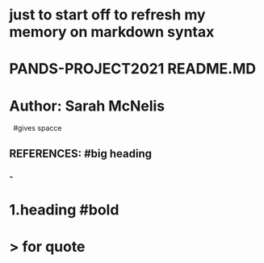 # just to start off to refresh my memory on markdown syntax

# PANDS-PROJECT2021 README.MD
# Author: Sarah McNelis  

&nbsp; #gives spacce

## **REFERENCES:** #big heading 
### - 
# 1.**heading** #bold
# > for quote